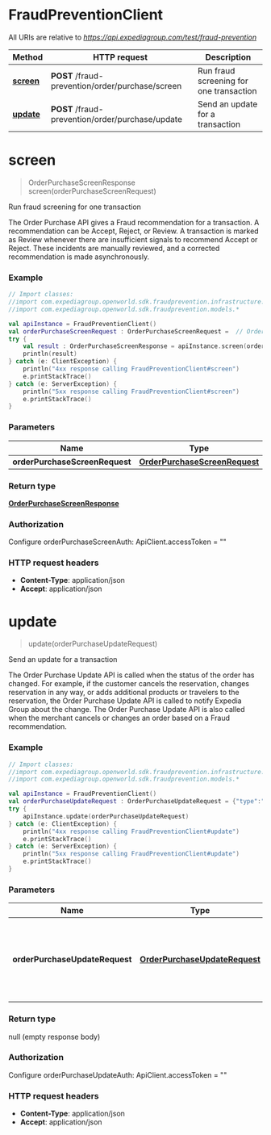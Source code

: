 # FraudPreventionClient

All URIs are relative to *https://api.expediagroup.com/test/fraud-prevention*

Method | HTTP request | Description
------------- | ------------- | -------------
[**screen**](FraudPreventionClient.md#screen) | **POST** /fraud-prevention/order/purchase/screen | Run fraud screening for one transaction
[**update**](FraudPreventionClient.md#update) | **POST** /fraud-prevention/order/purchase/update | Send an update for a transaction


<a name="screen"></a>
# **screen**
> OrderPurchaseScreenResponse screen(orderPurchaseScreenRequest)

Run fraud screening for one transaction

The Order Purchase API gives a Fraud recommendation for a transaction. A recommendation can be Accept, Reject, or Review. A transaction is marked as Review whenever there are insufficient signals to recommend Accept or Reject. These incidents are manually reviewed, and a corrected recommendation is made asynchronously. 

### Example
```kotlin
// Import classes:
//import com.expediagroup.openworld.sdk.fraudprevention.infrastructure.*
//import com.expediagroup.openworld.sdk.fraudprevention.models.*

val apiInstance = FraudPreventionClient()
val orderPurchaseScreenRequest : OrderPurchaseScreenRequest =  // OrderPurchaseScreenRequest | 
try {
    val result : OrderPurchaseScreenResponse = apiInstance.screen(orderPurchaseScreenRequest)
    println(result)
} catch (e: ClientException) {
    println("4xx response calling FraudPreventionClient#screen")
    e.printStackTrace()
} catch (e: ServerException) {
    println("5xx response calling FraudPreventionClient#screen")
    e.printStackTrace()
}
```

### Parameters

Name | Type | Description  | Notes
------------- | ------------- | ------------- | -------------
 **orderPurchaseScreenRequest** | [**OrderPurchaseScreenRequest**](OrderPurchaseScreenRequest.md)|  |

### Return type

[**OrderPurchaseScreenResponse**](OrderPurchaseScreenResponse.md)

### Authorization


Configure orderPurchaseScreenAuth:
    ApiClient.accessToken = ""

### HTTP request headers

 - **Content-Type**: application/json
 - **Accept**: application/json

<a name="update"></a>
# **update**
> update(orderPurchaseUpdateRequest)

Send an update for a transaction

The Order Purchase Update API is called when the status of the order has changed.  For example, if the customer cancels the reservation, changes reservation in any way, or adds additional products or travelers to the reservation, the Order Purchase Update API is called to notify Expedia Group about the change.  The Order Purchase Update API is also called when the merchant cancels or changes an order based on a Fraud recommendation. 

### Example
```kotlin
// Import classes:
//import com.expediagroup.openworld.sdk.fraudprevention.infrastructure.*
//import com.expediagroup.openworld.sdk.fraudprevention.models.*

val apiInstance = FraudPreventionClient()
val orderPurchaseUpdateRequest : OrderPurchaseUpdateRequest = {"type":"ORDER_UPDATE","risk_id":"1234324324","order_status":"COMPLETED","cancellation_reason":{"primary_reason_description":"string"}} // OrderPurchaseUpdateRequest | An OrderPurchaseUpdate request may be of one of the following types `ORDER_UPDATE`, `CHARGEBACK_FEEDBACK`, `INSULT_FEEDBACK`, `REFUND_UPDATE`, `PAYMENT_UPDATE`. 
try {
    apiInstance.update(orderPurchaseUpdateRequest)
} catch (e: ClientException) {
    println("4xx response calling FraudPreventionClient#update")
    e.printStackTrace()
} catch (e: ServerException) {
    println("5xx response calling FraudPreventionClient#update")
    e.printStackTrace()
}
```

### Parameters

Name | Type | Description  | Notes
------------- | ------------- | ------------- | -------------
 **orderPurchaseUpdateRequest** | [**OrderPurchaseUpdateRequest**](OrderPurchaseUpdateRequest.md)| An OrderPurchaseUpdate request may be of one of the following types &#x60;ORDER_UPDATE&#x60;, &#x60;CHARGEBACK_FEEDBACK&#x60;, &#x60;INSULT_FEEDBACK&#x60;, &#x60;REFUND_UPDATE&#x60;, &#x60;PAYMENT_UPDATE&#x60;.  |

### Return type

null (empty response body)

### Authorization


Configure orderPurchaseUpdateAuth:
    ApiClient.accessToken = ""

### HTTP request headers

 - **Content-Type**: application/json
 - **Accept**: application/json

